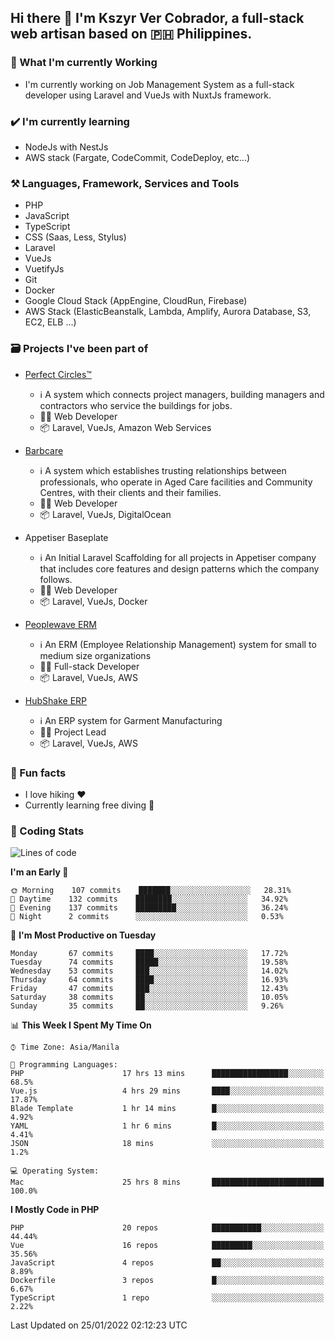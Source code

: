 ## Hi there 👋 I'm Kszyr Ver Cobrador, a full-stack web artisan based on 🇵🇭 Philippines.

### 🚀 What I'm currently Working

- I'm currently working on Job Management System as a full-stack developer using Laravel and VueJs with NuxtJs framework.

### ✔️ I'm currently learning

- NodeJs with NestJs
- AWS stack (Fargate, CodeCommit, CodeDeploy, etc...)

### ⚒️ Languages, Framework, Services and Tools
- PHP
- JavaScript
- TypeScript
- CSS (Saas, Less, Stylus)
- Laravel
- VueJs
- VuetifyJs
- Git
- Docker
- Google Cloud Stack (AppEngine, CloudRun, Firebase)
- AWS Stack (ElasticBeanstalk, Lambda, Amplify, Aurora Database, S3, EC2, ELB ...)


### 🗃 Projects I've been part of

- <a href="https://perfectcircles.com.au/" target="_blank">Perfect Circles™</a>

  - ℹ️ A system which connects project managers, building managers and contractors who service the buildings for jobs.
  - 👨‍💻 Web Developer
  - 📦 Laravel, VueJs, Amazon Web Services

- <a href="https://appetiser.com.au/portfolio/barbcare" target="_blank">Barbcare</a>

  - ℹ️ A system which establishes trusting relationships between professionals, who operate in Aged Care facilities and Community Centres, with their clients and their families.
  - 👨‍💻 Web Developer
  - 📦 Laravel, VueJs, DigitalOcean

- Appetiser Baseplate

  - ℹ️ An Initial Laravel Scaffolding for all projects in Appetiser company that includes core features and design patterns which the company follows.
  - 👨‍💻 Web Developer
  - 📦 Laravel, VueJs, Docker

- <a href="https://peoplewave.co" target="_blank">Peoplewave ERM</a>

  - ℹ️ An ERM (Employee Relationship Management) system for small to medium size organizations
  - 👨‍💻 Full-stack Developer
  - 📦 Laravel, VueJs, AWS

- <a href="https://www.posbang.com/garment-erp" target="_blank">HubShake ERP</a>

  - ℹ️ An ERP system for Garment Manufacturing
  - 👨‍💻 Project Lead
  - 📦 Laravel, VueJs, AWS

### 🌴 Fun facts

- I love hiking ❤️
- Currently learning free diving 🥽

### 🌟 Coding Stats

<!-- WakaTime Stats -->

<!--START_SECTION:waka-->
![Lines of code](https://img.shields.io/badge/From%20Hello%20World%20I%27ve%20Written-413%20Thousand%20lines%20of%20code-blue)

**I'm an Early 🐤** 

```text
🌞 Morning    107 commits    ███████░░░░░░░░░░░░░░░░░░   28.31% 
🌆 Daytime    132 commits    ████████░░░░░░░░░░░░░░░░░   34.92% 
🌃 Evening    137 commits    █████████░░░░░░░░░░░░░░░░   36.24% 
🌙 Night      2 commits      ░░░░░░░░░░░░░░░░░░░░░░░░░   0.53%

```
📅 **I'm Most Productive on Tuesday** 

```text
Monday       67 commits     ████░░░░░░░░░░░░░░░░░░░░░   17.72% 
Tuesday      74 commits     █████░░░░░░░░░░░░░░░░░░░░   19.58% 
Wednesday    53 commits     ███░░░░░░░░░░░░░░░░░░░░░░   14.02% 
Thursday     64 commits     ████░░░░░░░░░░░░░░░░░░░░░   16.93% 
Friday       47 commits     ███░░░░░░░░░░░░░░░░░░░░░░   12.43% 
Saturday     38 commits     ██░░░░░░░░░░░░░░░░░░░░░░░   10.05% 
Sunday       35 commits     ██░░░░░░░░░░░░░░░░░░░░░░░   9.26%

```


📊 **This Week I Spent My Time On** 

```text
⌚︎ Time Zone: Asia/Manila

💬 Programming Languages: 
PHP                      17 hrs 13 mins      █████████████████░░░░░░░░   68.5% 
Vue.js                   4 hrs 29 mins       ████░░░░░░░░░░░░░░░░░░░░░   17.87% 
Blade Template           1 hr 14 mins        █░░░░░░░░░░░░░░░░░░░░░░░░   4.92% 
YAML                     1 hr 6 mins         █░░░░░░░░░░░░░░░░░░░░░░░░   4.41% 
JSON                     18 mins             ░░░░░░░░░░░░░░░░░░░░░░░░░   1.2%

💻 Operating System: 
Mac                      25 hrs 8 mins       █████████████████████████   100.0%

```

**I Mostly Code in PHP** 

```text
PHP                      20 repos            ███████████░░░░░░░░░░░░░░   44.44% 
Vue                      16 repos            █████████░░░░░░░░░░░░░░░░   35.56% 
JavaScript               4 repos             ██░░░░░░░░░░░░░░░░░░░░░░░   8.89% 
Dockerfile               3 repos             █░░░░░░░░░░░░░░░░░░░░░░░░   6.67% 
TypeScript               1 repo              ░░░░░░░░░░░░░░░░░░░░░░░░░   2.22%

```



 Last Updated on 25/01/2022 02:12:23 UTC
<!--END_SECTION:waka-->
